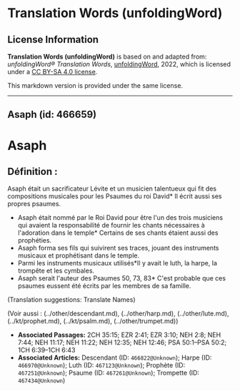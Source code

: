 # Translation Words (unfoldingWord)

## License Information

**Translation Words (unfoldingWord)** is based on and adapted from: _unfoldingWord® Translation Words_, [unfoldingWord](https://unfoldingword.org/utw), 2022, which is licensed under a [CC BY-SA 4.0 license](https://creativecommons.org/licenses/by-sa/4.0/legalcode.en).

This markdown version is provided under the same license.



--------------------------------

## Asaph (id: 466659)

Asaph
=====

Définition :
------------

Asaph était un sacrificateur Lévite et un musicien talentueux qui fit des compositions musicales pour les Psaumes du roi David\* Il écrit aussi ses propres psaumes.

* Asaph était nommé par le Roi David pour être l'un des trois musiciens qui avaient la responsabilité de fournir les chants nécessaires à l'adoration dans le temple\* Certains de ses chants étaient aussi des prophéties.
* Asaph forma ses fils qui suivirent ses traces, jouant des instruments musicaux et prophétisant dans le temple.
* Parmi les instruments musicaux utilisés\*Il y avait le luth, la harpe, la trompête et les cymbales.
* Asaph serait l'auteur des Psaumes 50, 73, 83\* C'est probable que ces psaumes eussent été écrits par les membres de sa famille.

(Translation suggestions: Translate Names)

(Voir aussi : (../other/descendant.md), (../other/harp.md), (../other/lute.md), (../kt/prophet.md), (../kt/psalm.md), (../other/trumpet.md))

* **Associated Passages:** 2CH 35:15; EZR 2:41; EZR 3:10; NEH 2:8; NEH 7:44; NEH 11:17; NEH 11:22; NEH 12:35; NEH 12:46; PSA 50:1–PSA 50:2; 1CH 6:39–1CH 6:43
* **Associated Articles:** Descendant (ID: `466822@Unknown`); Harpe (ID: `466970@Unknown`); Luth (ID: `467123@Unknown`); Prophète (ID: `467251@Unknown`); Psaume (ID: `467261@Unknown`); Trompette (ID: `467434@Unknown`)

